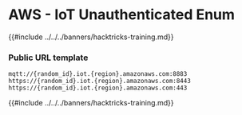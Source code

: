 # AWS - IoT Unauthenticated Enum

{{#include ../../../banners/hacktricks-training.md}}

### Public URL template

```
mqtt://{random_id}.iot.{region}.amazonaws.com:8883
https://{random_id}.iot.{region}.amazonaws.com:8443
https://{random_id}.iot.{region}.amazonaws.com:443
```

{{#include ../../../banners/hacktricks-training.md}}
